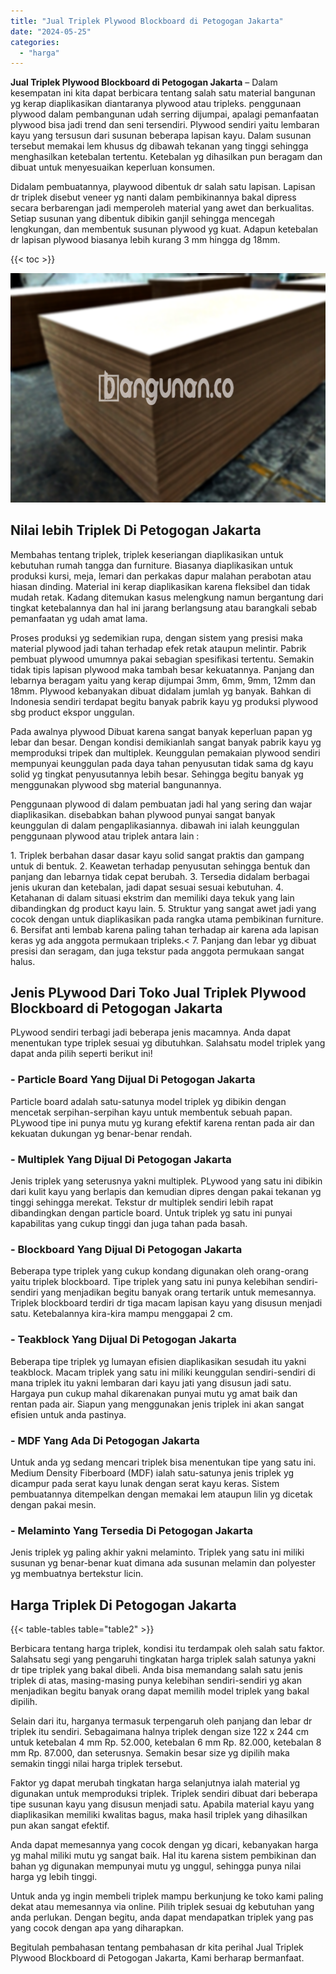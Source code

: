 ```yaml
---
title: "Jual Triplek Plywood Blockboard di Petogogan Jakarta"
date: "2024-05-25"
categories: 
  - "harga"
---
```


**Jual Triplek Plywood Blockboard di Petogogan Jakarta** – Dalam kesempatan ini kita dapat berbicara tentang salah satu material bangunan yg kerap diaplikasikan diantaranya plywood atau tripleks. penggunaan plywood dalam pembangunan udah serring dijumpai, apalagi pemanfaatan plywood bisa jadi trend dan seni tersendiri. Plywood sendiri yaitu lembaran kayu yang tersusun dari susunan beberapa lapisan kayu. Dalam susunan tersebut memakai lem khusus dg dibawah tekanan yang tinggi sehingga menghasilkan ketebalan tertentu. Ketebalan yg dihasilkan pun beragam dan dibuat untuk menyesuaikan keperluan konsumen.

Didalam pembuatannya, playwood dibentuk dr salah satu lapisan. Lapisan dr triplek disebut veneer yg nanti dalam pembikinannya bakal dipress secara berbarengan jadi memperoleh material yang awet dan berkualitas. Setiap susunan yang dibentuk dibikin ganjil sehingga mencegah lengkungan, dan membentuk susunan plywood yg kuat. Adapun ketebalan dr lapisan plywood biasanya lebih kurang 3 mm hingga dg 18mm.

{{< toc >}}

![Jual Triplek Plywood Blockboard di Petogogan Jakarta](/images/jual-triplek-murah-41.png)

## Nilai lebih Triplek Di Petogogan Jakarta

Membahas tentang triplek, triplek keseriangan diaplikasikan untuk kebutuhan rumah tangga dan furniture. Biasanya diaplikasikan untuk produksi kursi, meja, lemari dan perkakas dapur malahan perabotan atau hiasan dinding. Material ini kerap diaplikasikan karena fleksibel dan tidak mudah retak. Kadang ditemukan kasus melengkung namun bergantung dari tingkat ketebalannya dan hal ini jarang berlangsung atau barangkali sebab pemanfaatan yg udah amat lama.

Proses produksi yg sedemikian rupa, dengan sistem yang presisi maka material plywood jadi tahan terhadap efek retak ataupun melintir. Pabrik pembuat plywood umumnya pakai sebagian spesifikasi tertentu. Semakin tidak tipis lapisan plywood maka tambah besar kekuatannya. Panjang dan lebarnya beragam yaitu yang kerap dijumpai 3mm, 6mm, 9mm, 12mm dan 18mm. Plywood kebanyakan dibuat didalam jumlah yg banyak. Bahkan di Indonesia sendiri terdapat begitu banyak pabrik kayu yg produksi plywood sbg product ekspor unggulan.

Pada awalnya plywood Dibuat karena sangat banyak keperluan papan yg lebar dan besar. Dengan kondisi demikianlah sangat banyak pabrik kayu yg memproduksi tripek dan multiplek. Keunggulan pemakaian plywood sendiri mempunyai keunggulan pada daya tahan penyusutan tidak sama dg kayu solid yg tingkat penyusutannya lebih besar. Sehingga begitu banyak yg menggunakan plywood sbg material bangunannya.

Penggunaan plywood di dalam pembuatan jadi hal yang sering dan wajar diaplikasikan. disebabkan bahan plywood punyai sangat banyak keunggulan di dalam pengaplikasiannya. dibawah ini ialah keunggulan penggunaan plywood atau triplek antara lain :

1\. Triplek berbahan dasar dasar kayu solid sangat praktis dan gampang untuk di bentuk. 2. Keawetan terhadap penyusutan sehingga bentuk dan panjang dan lebarnya tidak cepat berubah. 3. Tersedia didalam berbagai jenis ukuran dan ketebalan, jadi dapat sesuai sesuai kebutuhan. 4. Ketahanan di dalam situasi ekstrim dan memiliki daya tekuk yang lain dibandingkan dg product kayu lain. 5. Struktur yang sangat awet jadi yang cocok dengan untuk diaplikasikan pada rangka utama pembikinan furniture. 6. Bersifat anti lembab karena paling tahan terhadap air karena ada lapisan keras yg ada anggota permukaan tripleks.< 7. Panjang dan lebar yg dibuat presisi dan seragam, dan juga tekstur pada anggota permukaan sangat halus.

## Jenis PLywood Dari Toko Jual Triplek Plywood Blockboard di Petogogan Jakarta

PLywood sendiri terbagi jadi beberapa jenis macamnya. Anda dapat menentukan type triplek sesuai yg dibutuhkan. Salahsatu model triplek yang dapat anda pilih seperti berikut ini!

### \- Particle Board Yang Dijual Di Petogogan Jakarta

Particle board adalah satu-satunya model triplek yg dibikin dengan mencetak serpihan-serpihan kayu untuk membentuk sebuah papan. PLywood tipe ini punya mutu yg kurang efektif karena rentan pada air dan kekuatan dukungan yg benar-benar rendah.

### \- Multiplek Yang Dijual Di Petogogan Jakarta

Jenis triplek yang seterusnya yakni multiplek. PLywood yang satu ini dibikin dari kulit kayu yang berlapis dan kemudian dipres dengan pakai tekanan yg tinggi sehingga merekat. Tekstur dr multiplek sendiri lebih rapat dibandingkan dengan particle board. Untuk triplek yg satu ini punyai kapabilitas yang cukup tinggi dan juga tahan pada basah.

### \- Blockboard Yang Dijual Di Petogogan Jakarta

Beberapa type triplek yang cukup kondang digunakan oleh orang-orang yaitu triplek blockboard. Tipe triplek yang satu ini punya kelebihan sendiri-sendiri yang menjadikan begitu banyak orang tertarik untuk memesannya. Triplek blockboard terdiri dr tiga macam lapisan kayu yang disusun menjadi satu. Ketebalannya kira-kira mampu menggapai 2 cm.

### \- Teakblock Yang Dijual Di Petogogan Jakarta

Beberapa tipe triplek yg lumayan efisien diaplikasikan sesudah itu yakni teakblock. Macam triplek yang satu ini miliki keunggulan sendiri-sendiri di mana triplek itu yakni lembaran dari kayu jati yang disusun jadi satu. Hargaya pun cukup mahal dikarenakan punyai mutu yg amat baik dan rentan pada air. Siapun yang menggunakan jenis triplek ini akan sangat efisien untuk anda pastinya.

### \- MDF Yang Ada Di Petogogan Jakarta

Untuk anda yg sedang mencari triplek bisa menentukan tipe yang satu ini. Medium Density Fiberboard (MDF) ialah satu-satunya jenis triplek yg dicampur pada serat kayu lunak dengan serat kayu keras. Sistem pembuatannya ditempelkan dengan memakai lem ataupun lilin yg dicetak dengan pakai mesin.

### \- Melaminto Yang Tersedia Di Petogogan Jakarta

Jenis triplek yg paling akhir yakni melaminto. Triplek yang satu ini miliki susunan yg benar-benar kuat dimana ada susunan melamin dan polyester yg membuatnya bertekstur licin.

## Harga Triplek Di Petogogan Jakarta

{{< table-tables table="table2" >}}

Berbicara tentang harga triplek, kondisi itu terdampak oleh salah satu faktor. Salahsatu segi yang pengaruhi tingkatan harga triplek salah satunya yakni dr tipe triplek yang bakal dibeli. Anda bisa memandang salah satu jenis triplek di atas, masing-masing punya kelebihan sendiri-sendiri yg akan menjadikan begitu banyak orang dapat memilih model triplek yang bakal dipilih.

Selain dari itu, harganya termasuk terpengaruh oleh panjang dan lebar dr triplek itu sendiri. Sebagaimana halnya triplek dengan size 122 x 244 cm untuk ketebalan 4 mm Rp. 52.000, ketebalan 6 mm Rp. 82.000, ketebalan 8 mm Rp. 87.000, dan seterusnya. Semakin besar size yg dipilih maka semakin tinggi nilai harga triplek tersebut.

Faktor yg dapat merubah tingkatan harga selanjutnya ialah material yg digunakan untuk memproduksi triplek. Triplek sendiri dibuat dari beberapa tipe susunan kayu yang disusun menjadi satu. Apabila material kayu yang diaplikasikan memiliki kwalitas bagus, maka hasil triplek yang dihasilkan pun akan sangat efektif.

Anda dapat memesannya yang cocok dengan yg dicari, kebanyakan harga yg mahal miliki mutu yg sangat baik. Hal itu karena sistem pembikinan dan bahan yg digunakan mempunyai mutu yg unggul, sehingga punya nilai harga yg lebih tinggi.

Untuk anda yg ingin membeli triplek mampu berkunjung ke toko kami paling dekat atau memesannya via online. Pilih triplek sesuai dg kebutuhan yang anda perlukan. Dengan begitu, anda dapat mendapatkan triplek yang pas yang cocok dengan apa yang diharapkan.

Begitulah pembahasan tentang pembahasan dr kita perihal Jual Triplek Plywood Blockboard di Petogogan Jakarta, Kami berharap bermanfaat.
